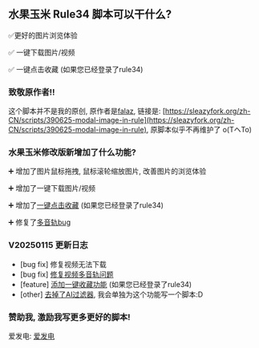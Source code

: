 ## 水果玉米 Rule34 脚本可以干什么?

✅更好的图片浏览体验

✅ 一键下载图片/视频

✅ 一键点击收藏 (如果您已经登录了rule34)

### 致敬原作者!!

这个脚本并不是我的原创, 原作者是[falaz](https://sleazyfork.org/zh-CN/users/151832-falazia-draenei), 链接是: [https://sleazyfork.org/zh-CN/scripts/390625-modal-image-in-rule](https://sleazyfork.org/zh-CN/scripts/390625-modal-image-in-rule), 原脚本似乎不再维护了 o(TヘTo)

### 水果玉米修改版新增加了什么功能?

➕ 增加了图片鼠标拖拽, 鼠标滚轮缩放图片, 改善图片的浏览体验

➕ 增加了一键下载图片/视频

➕ 增加了[一键点击收藏](https://greasyfork.org/zh-CN/scripts/500125-modal-image-in-rule-rule34%E5%9B%BE%E7%89%87%E6%9F%A5%E7%9C%8B%E5%99%A8-%E6%B0%B4%E6%9E%9C%E7%8E%89%E7%B1%B3%E7%89%88/discussions/272050)  (如果您已经登录了rule34)

➕ 修复了[多音轨bug](https://sleazyfork.org/zh-CN/scripts/500125-modal-image-in-rule-rule34%E5%9B%BE%E7%89%87%E6%9F%A5%E7%9C%8B%E5%99%A8-%E6%B0%B4%E6%9E%9C%E7%8E%89%E7%B1%B3%E7%89%88/discussions/272009)

### V20250115 更新日志

+ [bug fix] 修复视频无法下载
+ [bug fix] [修复视频多音轨问题](https://sleazyfork.org/zh-CN/scripts/500125-modal-image-in-rule-rule34%E5%9B%BE%E7%89%87%E6%9F%A5%E7%9C%8B%E5%99%A8-%E6%B0%B4%E6%9E%9C%E7%8E%89%E7%B1%B3%E7%89%88/discussions/272009)
+ [feature] [添加一键收藏功能](https://greasyfork.org/zh-CN/scripts/500125-modal-image-in-rule-rule34%E5%9B%BE%E7%89%87%E6%9F%A5%E7%9C%8B%E5%99%A8-%E6%B0%B4%E6%9E%9C%E7%8E%89%E7%B1%B3%E7%89%88/discussions/272050) (如果您已经登录了rule34)
+ [other] [去掉了AI过滤器](https://greasyfork.org/zh-CN/scripts/500125-modal-image-in-rule-rule34%E5%9B%BE%E7%89%87%E6%9F%A5%E7%9C%8B%E5%99%A8-%E6%B0%B4%E6%9E%9C%E7%8E%89%E7%B1%B3%E7%89%88/discussions/270385), 我会单独为这个功能写一个脚本:D

### 赞助我, 激励我写更多更好的脚本!

爱发电: [ 爱发电](https://afdian.com/a/hzx3000)

